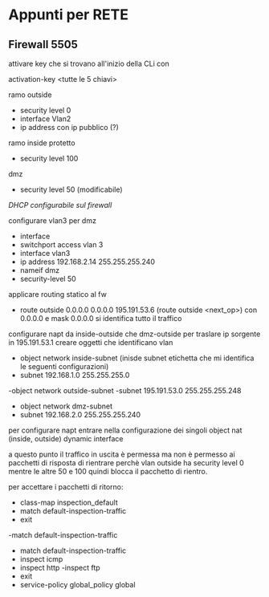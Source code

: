 # Appunti per RETE

## Firewall 5505

attivare key che si trovano all'inizio della CLi con 

activation-key <tutte le 5 chiavi>

ramo outside 
- security level 0
- interface Vlan2
- ip address con ip pubblico (?)

ramo inside protetto
- security level 100

dmz 
- security level 50 (modificabile)

*DHCP configurabile sul firewall*

configurare vlan3 per dmz
- interface <interfaccia>
- switchport access vlan 3
- interface vlan3
- ip address 192.168.2.14 255.255.255.240
- nameif dmz
- security-level 50
  
 applicare routing statico al fw
 - route outside 0.0.0.0 0.0.0.0 195.191.53.6
  (route outside <ip dest> <mask dest> <next_op>)
  con 0.0.0.0 e mask 0.0.0.0 si identifica tutto il traffico
  
 configurare napt da inside-outside che dmz-outside per traslare ip sorgente in 195.191.53.1
 creare oggetti che identificano vlan
  - object network inside-subnet (inisde subnet etichetta che mi identifica le seguenti configurazioni)
  - subnet 192.168.1.0 255.255.255.0
  
  -object network outside-subnet
  -subnet 195.191.53.0 255.255.255.248
	
 - object network dmz-subnet
 - subnet 192.168.2.0 255.255.255.240
  
 per configurare napt entrare nella configurazione dei singoli object
  nat (inside, outside) dynamic interface
  
 a questo punto il traffico in uscita è permessa ma non è permesso ai pacchetti di risposta di rientrare 
  perchè vlan outside ha security level 0 mentre le altre 50 e 100 quindi blocca il pacchetto di rientro.
  
  
  per accettare i pacchetti di ritorno:
  
  - class-map inspection_default
  - match default-inspection-traffic
  - exit
  
  -match default-inspection-traffic
  - match default-inspection-traffic
  - inspect icmp
  - inspect http
  -inspect ftp
  - exit
  - service-policy global_policy global
  
  
  
  
